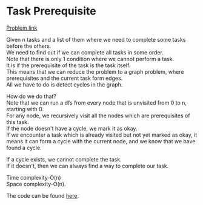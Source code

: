 # Task Prerequisite

[Problem link](https://github.com/dscnsec/DSC-NSEC-Algorithms/blob/master/9.%20Graph/task_prerequisite/task_prerequisite.md)

Given n tasks and a list of them where we need to complete some tasks before the others.<br>
We need to find out if we can complete all tasks in some order.<br>
Note that there is only 1 condition where we cannot perform a task.<br>
It is if the prerequisite of the task is the task itself.<br>
This means that we can reduce the problem to a graph problem, where prerequisites and the current task form edges.<br>
All we have to do is detect cycles in the graph.<br>

How do we do that?<br>
Note that we can run a dfs from every node that is unvisited from 0 to n, starting with 0.<br>
For any node, we recursively visit all the nodes which are prerequisites of this task.<br>
If the node doesn't have a cycle, we mark it as okay.<br>
If we encounter a task which is already visited but not yet marked as okay, it means it can form a cycle with the current node, and we know that we have found a cycle.<br>

If a cycle exists, we cannot complete the task.<br>
If it doesn't, then we can always find a way to complete our task.<br>

Time complexity-O(n)<br>
Space complexity-O(n).

The code can be found [here](https://github.com/dscnsec/DSC-NSEC-Algorithms/blob/master/9.%20Graph/task_prerequisite/TaskPrerequisiteMerlin.java).

